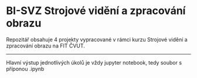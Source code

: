 # BI-SVZ Strojové vidění a zpracování obrazu
Repozitář obsahuje 4 projekty vypracované v rámci kurzu Strojové vidění a zpracování obrazu na FIT ČVUT.

-----------------------------------------------------------------------
Hlavní výstup jednotlivých úkolů je vždy jupyter notebook, tedy soubor s příponou .ipynb
